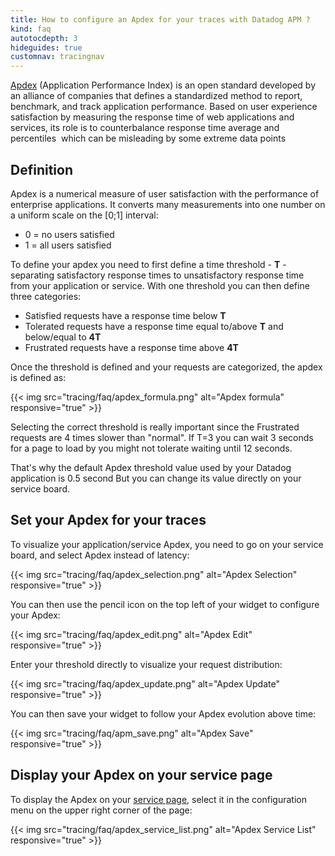 ```yaml
---
title: How to configure an Apdex for your traces with Datadog APM ?
kind: faq
autotocdepth: 3
hideguides: true
customnav: tracingnav
---
```


[Apdex](http://apdex.org/overview.html) (Application Performance Index) is an open standard developed by an alliance of companies that defines a standardized method to report, benchmark, and track application performance. Based on user experience satisfaction by measuring the response time of web applications and services, its role is to counterbalance response time average and percentiles  which can be misleading by some extreme data points

## Definition

Apdex is a numerical measure of user satisfaction with the performance of enterprise applications. It converts many measurements into one number on a uniform scale on the [0;1] interval:

* 0 = no users satisfied
* 1 = all users satisfied

To define your apdex you need to first define a time threshold - **T** - separating satisfactory response times to unsatisfactory response time from your application or service. With one threshold you can then define three categories:

* Satisfied requests have a response time below **T**
* Tolerated requests have a response time equal to/above **T** and below/equal to **4T**
* Frustrated requests have a response time above **4T**

Once the threshold is defined and your requests are categorized, the apdex is defined as:

{{< img src="tracing/faq/apdex_formula.png" alt="Apdex formula" responsive="true" >}}

Selecting the correct threshold is really important since the Frustrated requests are 4 times slower than "normal". If T=3 you can wait 3 seconds for a page to load by you might not tolerate waiting until 12 seconds.

That's why the default Apdex threshold value used by your Datadog application is 0.5 second But you can change its value directly on your service board.

## Set your Apdex for your traces

To visualize your application/service Apdex, you need to go on your service board, and select Apdex instead of latency:

{{< img src="tracing/faq/apdex_selection.png" alt="Apdex Selection" responsive="true" >}}

You can then use the pencil icon on the top left of your widget to configure your Apdex:

{{< img src="tracing/faq/apdex_edit.png" alt="Apdex Edit" responsive="true" >}}

Enter your threshold directly to visualize your request distribution:

{{< img src="tracing/faq/apdex_update.png" alt="Apdex Update" responsive="true" >}}

You can then save your widget to follow your Apdex evolution above time:

{{< img src="tracing/faq/apm_save.png" alt="Apdex Save" responsive="true" >}}

## Display your Apdex on your service page

To display the Apdex on your [service page](https://app.datadoghq.com/apm/services), select it in the configuration menu on the upper right corner of the page:

{{< img src="tracing/faq/apdex_service_list.png" alt="Apdex Service List" responsive="true" >}}